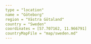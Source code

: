 ```yaml
---
type = "location"
name = "Göteborg"
region = "Västra Götaland"
country = "Sweden"
coordinates = [57.707162, 11.966791]
countryMapFile = "map/sweden.md"
---
```

